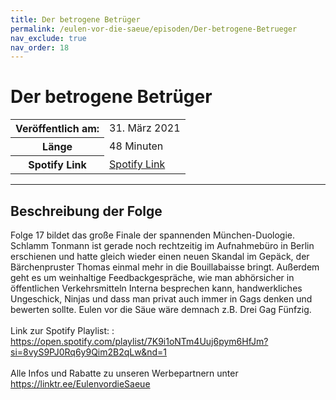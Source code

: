 ```yaml
---
title: Der betrogene Betrüger
permalink: /eulen-vor-die-saeue/episoden/Der-betrogene-Betrueger
nav_exclude: true
nav_order: 18
---
```


# Der betrogene Betrüger
<table class="resp-table dcf-table dcf-table-responsive dcf-table-bordered dcf-table-striped dcf-w-100%">
                    <tbody>
                        <tr>
                            <th scope="row">Veröffentlich am:</th>
                            <td data-label="Veröffentlich am:">31. März 2021</td>
                        </tr>
                        <tr>
                            <th scope="row">Länge </th>
                            <td data-label="Länge ">48 Minuten</td>
                        </tr><tr>
                                <th scope="row">Spotify Link</th>
                                <td data-label="Spotify Link"><a href="https://open.spotify.com/episode/4QemFlYKwSw2HDtsjQukKV">Spotify Link</a></td>
                            </tr></tbody>
                </table>

***

## Beschreibung der Folge

<div>
Folge 17 bildet das große Finale der spannenden München-Duologie. Schlamm Tonmann ist gerade noch rechtzeitig im Aufnahmebüro in Berlin erschienen und hatte gleich wieder einen neuen Skandal im Gepäck, der Bärchenpruster Thomas einmal mehr in die Bouillabaisse bringt. Außerdem geht es um weinhaltige Feedbackgespräche, wie man abhörsicher in öffentlichen Verkehrsmitteln Interna besprechen kann, handwerkliches Ungeschick, Ninjas und dass man privat auch immer in Gags denken und bewerten sollte. Eulen vor die Säue wäre demnach z.B. Drei Gag Fünfzig. <br>  <br> Link zur Spotify Playlist: : <a href="https://open.spotify.com/playlist/7K9i1oNTm4Uuj6pym6HfJm?si=8vyS9PJ0Rq6y9Qim2B2qLw&nd=1">https://open.spotify.com/playlist/7K9i1oNTm4Uuj6pym6HfJm?si=8vyS9PJ0Rq6y9Qim2B2qLw&nd=1</a> <br>  <br> Alle Infos und Rabatte zu unseren Werbepartnern unter <a href="https://linktr.ee/EulenvordieSaeue">https://linktr.ee/EulenvordieSaeue</a>  
</div>

